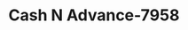 ---
f_zip-code: 31601
f_state-code: GA
title: Cash N Advance-7958
f_phone: 229-242-2002
f_city-only: Valdosta
f_address: 954 North Saint Augustine Road Valdosta
f_location-unique-id: '7958'
slug: cash-n-advance-7958
updated-on: '2024-05-30T13:46:58.046Z'
created-on: '2024-05-30T13:36:59.803Z'
published-on: '2024-05-30T13:54:32.469Z'
f_city-state: cms/city/valdosta-ga.md
f_company: cms/company/cash-n-advance.md
f_state: cms/state/georgia.md
layout: '[payday-loan].html'
tags: payday-loan
---
